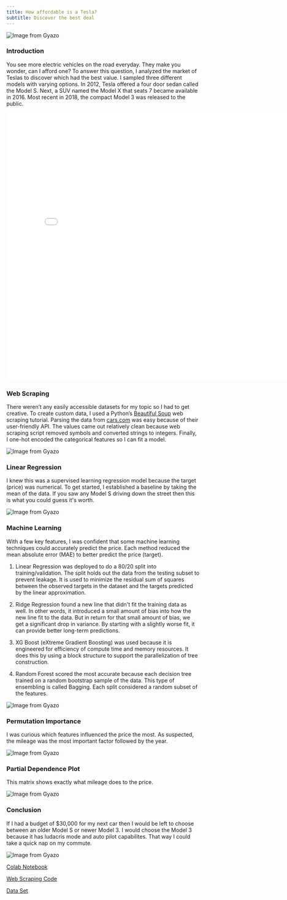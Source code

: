 ```yaml
---
title: How affordable is a Tesla?
subtitle: Discover the best deal
---
```


![Image from Gyazo](https://i.gyazo.com/b4909ddda901d11611d1a12de6aef764.jpg)

### Introduction

You see more electric vehicles on the road everyday. They make you wonder, can I afford one? To answer this question, I analyzed the market of Teslas to discover which had the best value. I sampled three different models with varying options. In 2012, Tesla offered a four door sedan called the Model S. Next, a SUV named the Model X that seats 7 became available in 2016. Most recent in 2018, the compact Model 3 was released to the public.

<iframe width="800" height="700" frameborder="0" scrolling="no" src="//plotly.com/~egrinalds/32.embed"></iframe>

### Web Scraping
There weren’t any easily accessible datasets for my topic so I had to get creative. To create custom data, I used a Python’s [Beautiful Soup](https://www.youtube.com/watch?v=ng2o98k983k&t=2467s) web scraping tutorial. Parsing the data from [cars.com](https://www.cars.com/for-sale/searchresults.action/?mdId=21655&mkId=28263&page=1&perPage=100&searchSource=PAGINATION&sort=relevance&stkTypId=28881&zc=99019) was easy because of their user-friendly API. The values came out relatively clean because web scraping script removed symbols and converted strings to integers. Finally, I one-hot encoded the categorical features so I can fit a model.   

![Image from Gyazo](https://i.gyazo.com/5c96a8248dadb4d218ae1474bde1fa9f.png)

### Linear Regression
I knew this was a supervised learning regression model because the target (price) was numerical. To get started, I established a baseline by taking the mean of the data. If you saw any Model S driving down the street then this is what you could guess it's worth. 

![Image from Gyazo](https://i.gyazo.com/a9d6aba437279f6b29882c3bc5e74608.png)

### Machine Learning

With a few key features, I was confident that some machine learning techniques could accurately predict the price. Each method reduced the mean absolute error (MAE) to better predict the price (target). 

1. Linear Regression was deployed to do a 80/20 split into training/validation. The split holds out the data from the testing subset to prevent leakage. It is used to minimize the residual sum of squares between the observed targets in the dataset and the targets predicted by the linear approximation.

2. Ridge Regression found a new line that didn't fit the training data as well. In other words, it introduced a small amount of bias into how the new line fit to the data. But in return for that small amount of bias, we get a significant drop in variance. By starting with a slightly worse fit, it can provide better long-term predictions.

3. XG Boost (eXtreme Gradient Boosting) was used because it is engineered for efficiency of compute time and memory resources. It does this by using a block structure to support the parallelization of tree construction. 

4. Random Forest scored the most accurate because each decision tree trained on a random bootstrap sample of the data. This type of ensembling is called Bagging. Each split considered a random subset of the features.

![Image from Gyazo](https://i.gyazo.com/f3ee8c2dcd6e3dcaf41e9a3de8d948ac.png)

### Permutation Importance

I was curious which features influenced the price the most. As suspected, the mileage was the most important factor followed by the year.

![Image from Gyazo](https://i.gyazo.com/3ce5164b68f8a7864d0645a986c62954.png)

### Partial Dependence Plot

This matrix shows exactly what mileage does to the price. 

![Image from Gyazo](https://i.gyazo.com/c5f3c819170b7f2144eecb542324bdf8.png)


### Conclusion

If I had a budget of $30,000 for my next car then I would be left to choose between an older Model S or newer Model 3. I would choose the Model 3 because it has ludacris mode and auto pilot capabilites. That way I could take a quick nap on my commute.

![Image from Gyazo](https://i.gyazo.com/be548460e96f4774c1e65d649c09bcf4.jpg)

[Colab Notebook](https://colab.research.google.com/drive/1GBMrzD-7a66qA1hyg04GklvLMVqTLDiY?usp=sharing)

[Web Scraping Code](https://github.com/evan-grinalds/Unit-2-Build-Tesla/blob/master/webscrap.py)

[Data Set](https://github.com/evan-grinalds/Unit-2-Build/blob/master/data/models3x.csv)





